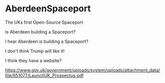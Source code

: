 # AberdeenSpaceport
The UKs first Open-Source Spaceport


Is Aberdeen building a Spaceport?

I hear Aberdeen is building a Spaceport?

I don't think Trump will like it!

I think they have a website?

https://www.gov.uk/government/uploads/system/uploads/attachment_data/file/651077/LaunchUK_Prospectus.pdf